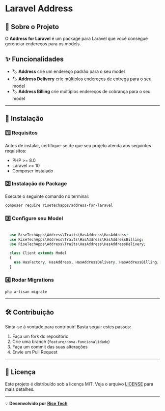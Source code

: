 # Laravel Address

## 📌 Sobre o Projeto
O **Address for Laravel** é um package para Laravel que você consegue gerenciar endereços para os models.

## ✨ Funcionalidades
- 🏷 **Address** crie um endereço padrão para o seu model
- 🏷 **Address Delivery** crie múltiplos endereços de entrega para o seu model
- 🏷 **Address Billing** crie múltiplos endereços de cobrança para o seu model

---

## 🚀 Instalação

### 1️⃣ Requisitos
Antes de instalar, certifique-se de que seu projeto atenda aos seguintes requisitos:
- PHP >= 8.0
- Laravel >= 10
- Composer instalado

### 2️⃣ Instalação do Package
Execute o seguinte comando no terminal:
```bash
composer require risetechapps/address-for-laravel
```

### 3️⃣ Configure seu Model
```php
  
  use RiseTechApps\Address\Traits\HasAddress\HasAddress;
  use RiseTechApps\Address\Traits\HasAddress\HasAddressBilling;
  use RiseTechApps\Address\Traits\HasAddress\HasAddressDelivery;
  
  class Client extends Model
  {
    use HasFactory, HasAddress, HasAddressDelivery, HasAddressBilling;
  }
```

### 4️⃣ Rodar Migrations
```bash
php artisan migrate
```
---

## 🛠 Contribuição
Sinta-se à vontade para contribuir! Basta seguir estes passos:
1. Faça um fork do repositório
2. Crie uma branch (`feature/nova-funcionalidade`)
3. Faça um commit das suas alterações
4. Envie um Pull Request

---

## 📜 Licença
Este projeto é distribuído sob a licença MIT. Veja o arquivo [LICENSE](LICENSE) para mais detalhes.

---

💡 **Desenvolvido por [Rise Tech](https://risetech.com.br)**

